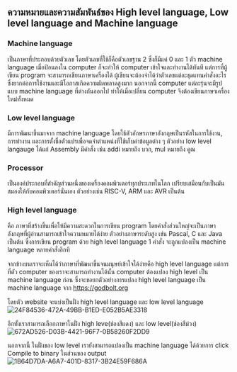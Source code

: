 ## ความหมายและความสัมพันธ์ของ High level language, Low level language and Machine language

### Machine language
เป็นภาษาที่ประกอบด้วยตัวเลข โดยตัวเลขที่ใช้ก็คือตัวเลขฐาน 2 ซึ่งก็มีแค่ 0 และ 1 ตัว machine language เมื่อป้อนลงใน computer ก็จะทำให้ computer เข้าใจและทำงานได้ทันที แต่การที่ผู้เขียน program จะสามารถเขียนภาษาเครื่องได้ ผู้เขียนจะต้องจำได้ว่าตัวเลขแต่ละชุดแทนคำสั่งอะไร ซึ่งยากต่อการใช้งานและมีโอกาสเกิดความผิดพลาดสูงมาก นอกจากนี้ computer แต่ละรุ่นจะมีรูปแบบ machine language ที่ต่างกันออกไป ทำให้เมื่อเปลี่ยน computer จึงต้องเขียนภาษาเครื่องใหม่ทั้งหมด

### Low level language
มีการพัฒนาขึ้นมาจาก machine language โดยใช้ตัวอักษรภาษาอังกฤษเป็นรหัสในการใช้งาน, การทำงาน และการตั้งชื่อตัวแปรเพื่อจดจำตำแหน่งที่ใช้เก็บค่าข้อมูลต่าง ๆ ตัวอย่าง low level langauge ได้แก่ Assembly มีคำสั่ง เช่น addi หมายถึง บวก, mul หมายถึง คูณ

### Processor
เป็นองค์ประกอบที่สำคัญส่วนหนึ่งของเครื่องคอมพิวเตอร์ทุกประเภทในโลก เปรียบเสมือนกับเป็นมันสมองให้กับคอมพิวเตอร์นั่นเอง ตัวอย่างเช่น RISC-V, ARM และ AVR เป็นต้น

### High level language 
คือ ภาษาที่สร้างขึ้นเพื่อให้มีความสะดวกในการเขียน program โดยคำสั่งส่วนใหญ่จะเป็นภาษาอังกฤษที่ผู้อ่านสามารถเข้าใจความหมายได้ง่าย ตัวอย่างภาษาระดับสูง เช่น Pascal, C และ Java เป็นต้น ซึ่งการเขียน program ด้วย high level language 1 คำสั่ง จะถูกแปลงเป็น machine language หลายคำสั่งอีกที

จากข้างบนเราจะเห็นได้ว่าภาษาที่พัฒนาขึ้นจนมนุษย์เข้าใจได้ง่ายคือ high level language แต่การที่ตัว computer ของเราจะสามารถทำงานได้นั้น computer ต้องแปลง high level เป็น machine language ก่อน ซึ่งจะขอยกตัวอย่างการแปลง high level language เป็น machine language จาก https://godbolt.org


โดยตัว website จะแบ่งเป็นฝั่ง high level language และ low level language
![24F84536-472A-49BB-B1ED-E052B5AE3318](https://user-images.githubusercontent.com/98944255/161790786-8984b090-f41d-4747-a01c-8201d2aa23c9.jpeg)


อีกทั้งเราสามารถเลือกภาษาในฝั่ง high leve(ช่องสีแดง) และ low level(ช่องสีม่วง)
![672AD526-D03B-4421-96F7-0B58260F2DD9](https://user-images.githubusercontent.com/98944255/161793142-f4f4daeb-177c-470b-abc6-ccd37ee7031c.jpeg)


นอกจากนี้ ในฝั่งของ low level เรายังสามารถแปลงเป็น machine language ได้ด้วยการ click Compile to binary ในส่วนของ output 
![1B64D7DA-A6A7-401D-8317-3B24E59F686A](https://user-images.githubusercontent.com/98944255/161794807-603f6051-32c4-4fbd-9c63-5c936f0a5459.jpeg)

